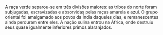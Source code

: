 ﻿A raça verde separou-se em três divisões maiores: as tribos do norte foram subjugadas, escravizadas e absorvidas pelas raças amarela e azul. O grupo oriental foi amalgamado aos povos da Índia daqueles dias, e remanescentes ainda perduram entre eles. A nação sulina entrou na África, onde destruiu seus quase igualmente inferiores primos alaranjados.